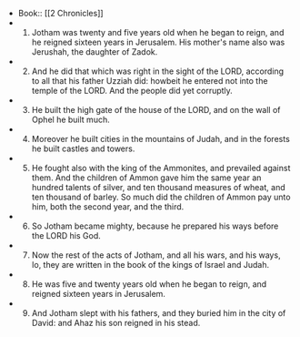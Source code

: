 - Book:: [[2 Chronicles]]
- 1. Jotham was twenty and five years old when he began to reign, and he reigned sixteen years in Jerusalem. His mother's name also was Jerushah, the daughter of Zadok.
- 2. And he did that which was right in the sight of the LORD, according to all that his father Uzziah did: howbeit he entered not into the temple of the LORD. And the people did yet corruptly.
- 3. He built the high gate of the house of the LORD, and on the wall of Ophel he built much.
- 4. Moreover he built cities in the mountains of Judah, and in the forests he built castles and towers.
- 5. He fought also with the king of the Ammonites, and prevailed against them. And the children of Ammon gave him the same year an hundred talents of silver, and ten thousand measures of wheat, and ten thousand of barley. So much did the children of Ammon pay unto him, both the second year, and the third.
- 6. So Jotham became mighty, because he prepared his ways before the LORD his God.
- 7. Now the rest of the acts of Jotham, and all his wars, and his ways, lo, they are written in the book of the kings of Israel and Judah.
- 8. He was five and twenty years old when he began to reign, and reigned sixteen years in Jerusalem.
- 9. And Jotham slept with his fathers, and they buried him in the city of David: and Ahaz his son reigned in his stead.
